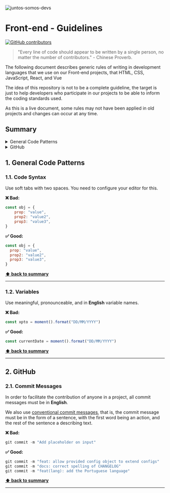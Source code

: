 ![juntos-somos-devs](https://user-images.githubusercontent.com/3603793/131751022-fda4146c-9ada-4ad0-82fc-d8f0a73acd3f.png)

# Front-end - Guidelines

[![GitHub contributors](https://img.shields.io/github/contributors/juntossomosmais/frontend-guideline.svg)](https://github.com/juntossomosmais/frontend-guideline/graphs/contributors)

> "Every line of code should appear to be written by a single person, no matter the number of contributors." - Chinese Proverb.

The following document describes generic rules of writing in development languages that we use on our Front-end projects, that HTML, CSS, JavaScript, React, and Vue

The idea of this repository is not to be a complete guideline, the target is just to help developers who participate in our projects to be able to inform the coding standards used.

As this is a live document, some rules may not have been applied in old projects and changes can occur at any time.

<a name="summary"></a>

## Summary

<details>
  <summary>General Code Patterns</summary>
  <br/>

  1.1. _[Code Syntax](#code-syntax)_ <br/>
  1.2. _[Variables](#variables)_
  
</details>

<details>
  <summary>GitHub</summary>
  <br/>

  2.1. _[Commit Messages](#commit-messages)_ <br/>
  
</details>

<a name="general-patterns"></a>

## 1. General Code Patterns

<a name="code-syntax"></a>

### 1.1. Code Syntax

Use soft tabs with two spaces. You need to configure your editor for this.

**❌ Bad:**
```js 
const obj = {
    prop: "value",
    prop2: "value2",
    prop3: "value3",
}
```

**✅ Good:**

```js
const obj = {
  prop: "value",
  prop2: "value2",
  prop3: "value3",
}
```

**[⬆ back to summary](#summary)**

---

<a name="variables"></a>

### 1.2. Variables

Use meaningful, pronounceable, and in **English** variable names.

**❌ Bad:**
```js 
const xpto = moment().format("DD/MM/YYYY")
```

**✅ Good:**

```js
const currentDate = moment().format("DD/MM/YYYY")
```

**[⬆ back to summary](#summary)**
<a name="github"></a>

---
## 2. GitHub

<a name="commit-messages"></a>

### 2.1. Commit Messages

In order to facilitate the contribution of anyone in a project, all commit messages must be in **English**.

We also use [conventional commit messages](https://www.conventionalcommits.org/en/v1.0.0/), that is, the commit message must be in the form of a sentence, with the first word being an action, and the rest of the sentence a describing text.


**❌ Bad:**
```powershell
git commit -m "Add placeholder on input"
```

**✅ Good:**

```powershell
git commit -m "feat: allow provided config object to extend configs"
git commit -m "docs: correct spelling of CHANGELOG"
git commit -m "feat(lang): add the Portuguese language"
```

**[⬆ back to summary](#summary)**

---